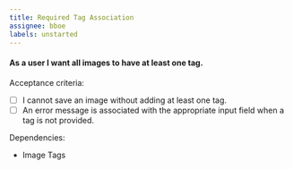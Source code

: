 ```yaml
---
title: Required Tag Association
assignee: bboe
labels: unstarted
---
```


#### As a user I want all images to have at least one tag.

Acceptance criteria:
- [ ] I cannot save an image without adding at least one tag.
- [ ] An error message is associated with the appropriate input field when a
  tag is not provided.

Dependencies:
- Image Tags
